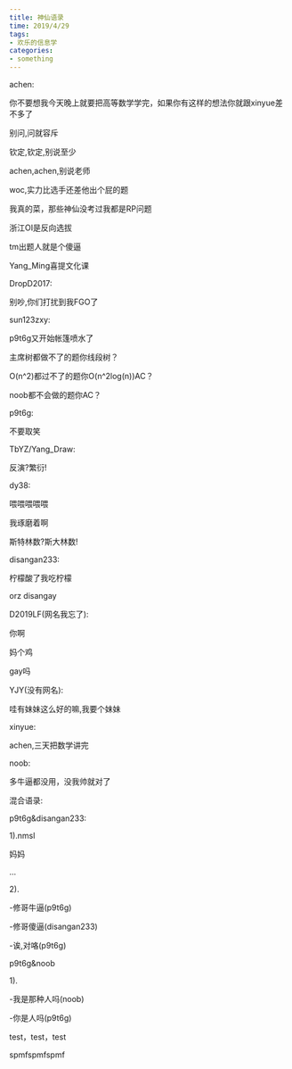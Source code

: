 ```yaml
---
title: 神仙语录
time: 2019/4/29
tags:
- 欢乐的信息学
categories: 
- something
---
```


achen:

你不要想我今天晚上就要把高等数学学完，如果你有这样的想法你就跟xinyue差不多了

别问,问就容斥

钦定,钦定,别说至少

achen,achen,别说老师

woc,实力比选手还差他出个屁的题

我真的菜，那些神仙没考过我都是RP问题

浙江OI是反向选拔

tm出题人就是个傻逼


Yang_Ming喜提文化课


DropD2017:

别吵,你们打扰到我FGO了

sun123zxy:

p9t6g又开始帐篷喷水了

主席树都做不了的题你线段树？

O(n^2)都过不了的题你O(n^2log(n))AC？

noob都不会做的题你AC？

p9t6g:

不要取笑

TbYZ/Yang_Draw:

反演?繁衍!

dy38:

喂喂喂喂喂

我琢磨着啊

斯特林数?斯大林数!

disangan233:

柠檬酸了我吃柠檬

orz disangay

D2019LF(网名我忘了):

你啊

妈个鸡

gay吗

YJY(没有网名):

哇有妹妹这么好的嘛,我要个妹妹

xinyue:

achen,三天把数学讲完

noob:

多牛逼都没用，没我帅就对了

混合语录:

p9t6g&disangan233:

1).nmsl

妈妈

...

2).

-修哥牛逼(p9t6g)

-修哥傻逼(disangan233)

-诶,对咯(p9t6g)

p9t6g&noob

1).

-我是那种人吗(noob)

-你是人吗(p9t6g)

test，test，test

spmfspmfspmf

